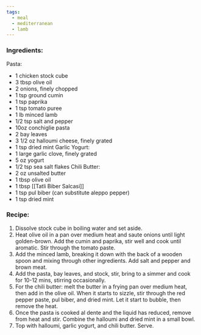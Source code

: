 ```yaml
---
tags:
  - meal
  - mediterranean
  - lamb
---
```

### Ingredients:
Pasta:
- 1 chicken stock cube
- 3 tbsp olive oil
- 2 onions, finely chopped
- 1 tsp ground cumin
- 1 tsp paprika
- 1 tsp tomato puree
- 1 lb minced lamb
- 1/2 tsp salt and pepper
- 10oz conchiglie pasta
- 2 bay leaves
- 3 1/2 oz halloumi cheese, finely grated
- 1 tsp dried mint
Garlic Yogurt:
- 1 large garlic clove, finely grated
- 5 oz yogurt
- 1/2 tsp sea salt flakes
Chili Butter: 
- 2 oz unsalted butter
- 1 tbsp olive oil
- 1 tbsp [[Tatli Biber Salcasi]]
- 1 tsp pul biber (can substitute aleppo pepper)
- 1 tsp dried mint

### Recipe:
1. Dissolve stock cube in boiling water and set aside.
2. Heat olive oil in a pan over medium heat and saute onions until light golden-brown. Add the cumin and paprika, stir well and cook until aromatic. Stir through the tomato paste.
3. Add the minced lamb, breaking it down with the back of a wooden spoon and mixing through other ingredients. Add salt and pepper and brown meat.
4. Add the pasta, bay leaves, and stock, stir, bring to a simmer and cook for 10-12 mins, stirring occasionally. 
5. For the chili butter: melt the butter in a frying pan over medium heat, then add in the olive oil. When it starts to sizzle, stir through the red pepper paste, pul biber, and dried mint. Let it start to bubble, then remove the heat. 
6. Once the pasta is cooked al dente and the liquid has reduced, remove from heat and stir. Combine the halloumi and dried mint in a small bowl. 
7. Top with halloumi, garlic yogurt, and chili butter. Serve. 